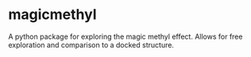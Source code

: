 # magicmethyl

A python package for exploring the magic methyl effect. Allows for free 
exploration and comparison to a docked structure. 